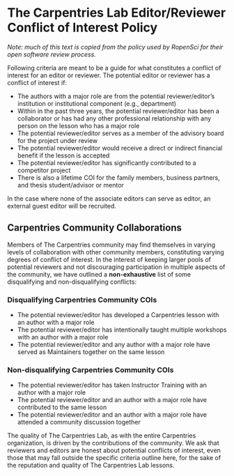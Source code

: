 # The Carpentries Lab Editor/Reviewer Conflict of Interest Policy

_Note: much of this text is copied from the policy used by RopenSci for their open software review process._

Following criteria are meant to be a guide for what constitutes a conflict of interest for an editor or reviewer. The potential editor or reviewer has a conflict of interest if:

- The authors with a major role are from the potential reviewer/editor’s institution or institutional component (e.g., department)
- Within in the past three years, the potential reviewer/editor has been a collaborator or has had any other professional relationship with any person on the lesson who has a major role
- The potential reviewer/editor serves as a member of the advisory board for the project under review
- The potential reviewer/editor would receive a direct or indirect financial benefit if the lesson is accepted
- The potential reviewer/editor has significantly contributed to a competitor project
- There is also a lifetime COI for the family members, business partners, and thesis student/advisor or mentor

In the case where none of the associate editors can serve as editor, an external guest editor will be recruited.

## Carpentries Community Collaborations

Members of The Carpentries community may find themselves in varying levels of collaboration with other community members, constituting varying degrees of conflict of interest. In the interest of keeping larger pools of potential reviewers and not discouraging participation in multiple aspects of the community, we have outlined a **non-exhaustive** list of some disqualifying and non-disqualifying conflicts:

### Disqualifying Carpentries Community COIs

- The potential reviewer/editor has developed a Carpentries lesson with an author with a major role
- The potential reviewer/editor has intentionally taught multiple workshops with an author with a major role
- The potential reviewer/editor and any author with a major role have served as Maintainers together on the same lesson

### Non-disqualifying Carpentries Community COIs

- The potential reviewer/editor has taken Instructor Training with an author with a major role
- The potential reviewer/editor and an author with a major role have contributed to the same lesson
- The potential reviewer/editor and an author with a major role have attended a community discussion together

The quality of The Carpentries Lab, as with the entire Carpentries organization, is driven by the contributions of the community. We ask that reviewers and editors are honest about potential conflicts of interest, even those that may fall outside the specific criteria outline here, for the sake of the reputation and quality of The Carpentries Lab lessons.

